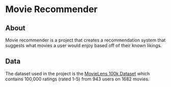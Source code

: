 # Movie Recommender

## About
Movie recommender is a project that creates a recommendation system that suggests what movies a user would enjoy based off of their known likings.

## Data
The dataset used in the project is the [MovieLens 100k Dataset](https://www.kaggle.com/datasets/prajitdatta/movielens-100k-dataset?resource=download) which contains 100,000 ratings (rated 1-5) from 943 users on 1682 movies.
